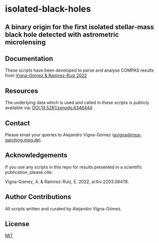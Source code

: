 # isolated-black-holes
## A binary origin for the first isolated stellar-mass black hole detected with astrometric microlensing

## Documentation
These scripts have been developed to parse and analyse COMPAS results from [Vigna-Gómez & Ramirez-Ruiz 2022](https://arxiv.org/abs/2203.08478)

## Resources
The underlying data which is used and called in these scripts is publicly available via:
[DOI:10.5281/zenodo.6346444](https://zenodo.org/record/6346444)

## Contact
Please email your queries to Alejandro Vigna-Gómez (avigna@mpa-garching.mpg.de).

## Acknowledgements
If you use any scripts in this repo for results presented in a scientific publication, please cite:

Vigna-Gómez, A. & Ramirez-Ruiz, E. 2022, arXiv:2203.08478.

## Author Contributions
All scripts written and curated by Alejandro Vigna-Gómez. 

## License
[MIT](https://choosealicense.com/licenses/mit/)
